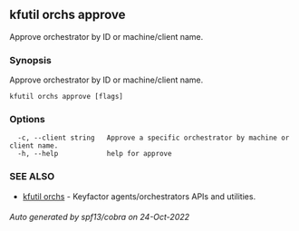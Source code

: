 ## kfutil orchs approve

Approve orchestrator by ID or machine/client name.

### Synopsis

Approve orchestrator by ID or machine/client name.

```
kfutil orchs approve [flags]
```

### Options

```
  -c, --client string   Approve a specific orchestrator by machine or client name.
  -h, --help            help for approve
```

### SEE ALSO

* [kfutil orchs](kfutil_orchs.md)	 - Keyfactor agents/orchestrators APIs and utilities.

###### Auto generated by spf13/cobra on 24-Oct-2022
